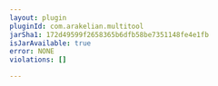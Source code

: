 ```yaml
---
layout: plugin
pluginId: com.arakelian.multitool
jarSha1: 172d49599f2658365b6dfb58be7351148fe4e1fb
isJarAvailable: true
error: NONE
violations: []

---
```

